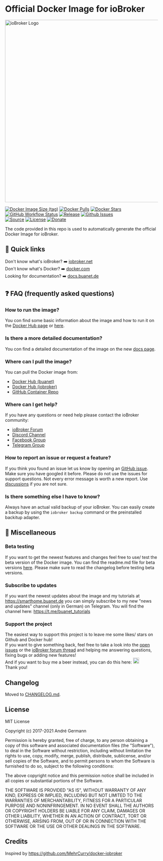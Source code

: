 # Official Docker Image for ioBroker

 <img src="https://github.com/buanet/ioBroker.docker/raw/main/src/img/iobroker_logo.png" width="600" title="ioBroker Logo">

[![Docker Image Size (tag)](https://img.shields.io/docker/image-size/buanet/iobroker/latest?style=flat)](https://hub.docker.com/repository/docker/buanet/iobroker)
[![Docker Pulls](https://img.shields.io/docker/pulls/buanet/iobroker?style=flat)](https://hub.docker.com/repository/docker/buanet/iobroker)
[![Docker Stars](https://img.shields.io/docker/stars/buanet/iobroker?style=flat)](https://hub.docker.com/repository/docker/buanet/iobroker)<br>
[![GitHub Workflow Status](https://img.shields.io/github/workflow/status/buanet/ioBroker.docker/Build%20debian%20based%20image%20\(latest\))](https://github.com/buanet/ioBroker.docker/actions/workflows/build-debian-image-main.yml)
[![Release](https://img.shields.io/github/v/release/buanet/ioBroker.docker?style=flat)](https://github.com/buanet/ioBroker.docker/releases)
[![Github Issues](https://img.shields.io/github/issues/buanet/ioBroker.docker?style=flat)](https://github.com/buanet/ioBroker.docker/issues)<br>
[![Source](https://img.shields.io/badge/source-github-blue?style=flat)](https://github.com/buanet/ioBroker.docker)
[![License](https://img.shields.io/github/license/buanet/ioBroker.docker?style=flat)](https://github.com/buanet/ioBroker.docker/blob/master/LICENSE.md)
[![Donate](https://img.shields.io/badge/donate-paypal-blue?style=flat)](https://paypal.me/buanet)

The code provided in this repo is used to automatically generate the official Docker Image for ioBroker.

## :rocket: Quick links 

Don't know what's ioBroker? :arrow_right: [iobroker.net](https://www.iobroker.net)<br>
Don't know what's Docker? :arrow_right: [docker.com](https://docker.com)<br>
Looking for documentation? :arrow_right: [docs.buanet.de](https://docs.buanet.de/iobroker-docker-image/docs/)

## :question: FAQ (frequently asked questions)

### How to run the image? 

You con find some basic information about the image amd how to run it on the [Docker Hub page](https://hub.docker.com/r/buanet/iobroker) or [here](https://github.com/buanet/ioBroker.docker/blob/main/src/README_docker_hub_buanet.md).

### Is there a more detailed documentation?

You con find a detailed documentation of the image on the new [docs page](https://docs.buanet.de/iobroker-docker-image/docs/). 

### Where can I pull the image?

You can pull the Docker image from:
* [Docker Hub (buanet)](https://hub.docker.com/r/buanet/iobroker)
* [Docker Hub (iobroker)](https://hub.docker.com/r/iobroker/iobroker)
* [GitHub Container Repo](https://github.com/buanet/ioBroker.docker/pkgs/container/iobroker)

### Where can I get help?

If you have any questions or need help please contact the ioBroker community:
* [ioBroker Forum]()
* [Discord Channel]()
* [Facebook Group]()
* [Telegram Group]()

### How to report an issue or request a feature?

If you think you found an issue let us know by opening an [GitHub issue](https://github.com/buanet/ioBroker.docker/issues). Make sure you have googled it before. 
Please do not use the issues for support questions. Not every error message is worth a new report. Use [discussions](https://github.com/buanet/ioBroker.docker/discussions) if you are not sure.

### Is there something else I have to know?

Always have an actual valid backup of your ioBroker. You can easily create a backup by using the `iobroker backup` command or the preinstalled backitup adapter.

## :memo: Miscellaneous

### Beta testing

If you want to get the newest features and changes feel free to use/ test the beta version of the Docker image. You can find the readme.md file for beta versions [here](https://github.com/buanet/ioBroker.docker/blob/beta/README.md). Please make sure to read the changelog before testing beta versions.

### Subscribe to updates

If you want the newest updates about the image and my tutorials at https://smarthome.buanet.de you can simply subscribe to my new "news and updates" channel (only in German) on Telegram.
You will find the channel here: https://t.me/buanet_tutorials

### Support the project

The easiest way to support this project is to leave me some likes/ stars on Github and Docker hub!<br>
If you want to give something back, feel free to take a look into the [open issues](https://github.com/buanet/ioBroker.docker/issues) or the [ioBroker forum thread](http://forum.iobroker.net/viewtopic.php?f=17&t=5089) and helping me answering questions, fixing bugs or adding new features!<br>
And if you want to buy me a beer instead, you can do this here: <a href="https://www.paypal.me/buanet" target="_blank"><img src="https://buanet.de/wp-content/uploads/2017/08/pp128.png" height="20" width="20"></a><br>
Thank you!

## Changelog

Moved to [CHANGELOG.md](CHANGELOG.md).

## License

MIT License

Copyright (c) 2017-2021 André Germann

Permission is hereby granted, free of charge, to any person obtaining a copy
of this software and associated documentation files (the "Software"), to deal
in the Software without restriction, including without limitation the rights
to use, copy, modify, merge, publish, distribute, sublicense, and/or sell
copies of the Software, and to permit persons to whom the Software is
furnished to do so, subject to the following conditions:

The above copyright notice and this permission notice shall be included in all
copies or substantial portions of the Software.

THE SOFTWARE IS PROVIDED "AS IS", WITHOUT WARRANTY OF ANY KIND, EXPRESS OR
IMPLIED, INCLUDING BUT NOT LIMITED TO THE WARRANTIES OF MERCHANTABILITY,
FITNESS FOR A PARTICULAR PURPOSE AND NONINFRINGEMENT. IN NO EVENT SHALL THE
AUTHORS OR COPYRIGHT HOLDERS BE LIABLE FOR ANY CLAIM, DAMAGES OR OTHER
LIABILITY, WHETHER IN AN ACTION OF CONTRACT, TORT OR OTHERWISE, ARISING FROM,
OUT OF OR IN CONNECTION WITH THE SOFTWARE OR THE USE OR OTHER DEALINGS IN THE
SOFTWARE.

## Credits

Inspired by https://github.com/MehrCurry/docker-iobroker
